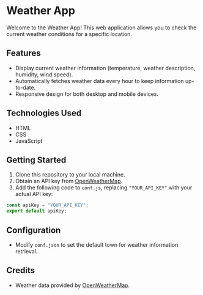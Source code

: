 # Weather App

Welcome to the Weather App! This web application allows you to check the current weather conditions for a specific location.

## Features

- Display current weather information (temperature, weather description, humidity, wind speed).
- Automatically fetches weather data every hour to keep information up-to-date.
- Responsive design for both desktop and mobile devices.

## Technologies Used

- HTML
- CSS
- JavaScript

## Getting Started

1. Clone this repository to your local machine.
2. Obtain an API key from [OpenWeatherMap](https://openweathermap.org/).
3. Add the following code to `conf.js`, replacing `"YOUR_API_KEY"` with your actual API key:

```javascript
const apiKey = "YOUR_API_KEY";
export default apiKey;
```

## Configuration

- Modify `conf.json` to set the default town for weather information retrieval.

## Credits

- Weather data provided by [OpenWeatherMap](https://openweathermap.org/).
